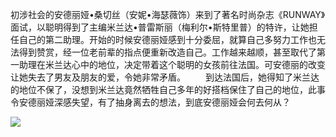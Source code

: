 <!--##
{
        "description": "初涉社会的安德丽娅•桑切丝（安妮•海瑟薇饰）来到了著名时尚杂志《RUNWAY》面试，以聪明得到了主编米兰达•普雷斯丽（梅利尔•斯特里普）的特许，让她担任自己的第二助理。开始的时候安德丽娅感到十分委屈，就算自己多努力工作也无法得到赞赏，经一位老前辈的指点便重新改造自己。工作越来越顺，甚至取代了第一助理在米兰达心中的地位，决定带着这个聪明的女孩前往法国。可安德丽的改变让她失去了男友及朋友的爱，令她非常矛盾。到达法国后，她得知了米兰达的地位不保了，没想到米兰达竟然牺牲自己多年的好搭档保住了自己的地位，此事令安德丽娅深感失望，有了抽身离去的想法，到底安德丽娅会何去何从？",
        "tag": [
             "剧情",
             "喜剧"
        ],
        "img":"https://picserver.duoyu.link/picfile/image/202405/11-1715407302236.webp",
        "dateYY": "2024",
        "dateMM": "05",
        "dateDD": "23",
        "top": true,
        "signal":""
    }
 ##-->

初涉社会的安德丽娅•桑切丝（安妮•海瑟薇饰）来到了著名时尚杂志《RUNWAY》面试，以聪明得到了主编米兰达•普雷斯丽（梅利尔•斯特里普）的特许，让她担任自己的第二助理。开始的时候安德丽娅感到十分委屈，就算自己多努力工作也无法得到赞赏，经一位老前辈的指点便重新改造自己。工作越来越顺，甚至取代了第一助理在米兰达心中的地位，决定带着这个聪明的女孩前往法国。可安德丽的改变让她失去了男友及朋友的爱，令她非常矛盾。
　　到达法国后，她得知了米兰达的地位不保了，没想到米兰达竟然牺牲自己多年的好搭档保住了自己的地位，此事令安德丽娅深感失望，有了抽身离去的想法，到底安德丽娅会何去何从？

<p class="notesbookimg">
 <img src="https://picserver.duoyu.link/picfile/image/202405/11-1715407302236.webp" />
</p>